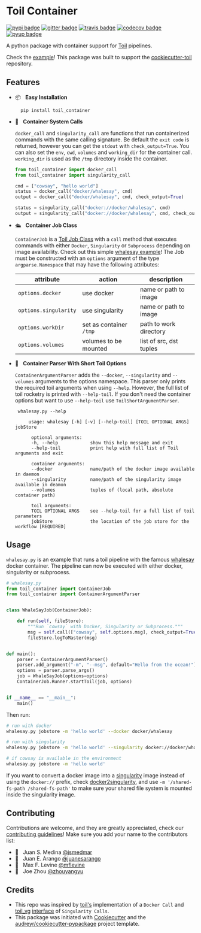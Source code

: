 # Toil Container

[![pypi badge][pypi_badge]][pypi_base]
[![gitter badge][gitter_badge]][gitter_base]
[![travis badge][travis_badge]][travis_base]
[![codecov badge][codecov_badge]][codecov_base]
[![pyup badge][pyup_badge]][pyup_base]

A python package with container support for [Toil] pipelines.

Check the [example](#usage)! This package was built to support the [cookiecutter-toil] repository.

## Features

* 📦 &nbsp; **Easy Installation**

        pip install toil_container

* 🐳  &nbsp; **Container System Calls**

     `docker_call` and `singularity_call` are functions that run containerized commands with the same calling signature. Be default the `exit code` is returned, however you can get the `stdout` with `check_output=True`. You can also set the `env`, `cwd`, `volumes` and `working_dir` for the container call. `working_dir` is used as the `/tmp` directory inside the container.

    ```python
    from toil_container import docker_call
    from toil_container import singularity_call

    cmd = ["cowsay", "hello world"]
    status = docker_call("docker/whalesay", cmd)
    output = docker_call("docker/whalesay", cmd, check_output=True)

    status = singularity_call("docker://docker/whalesay", cmd)
    output = singularity_call("docker://docker/whalesay", cmd, check_output=True)
    ```

* 🛳  &nbsp; **Container Job Class**

    `ContainerJob` is a [Toil Job Class] with a `call` method that executes commands with either `Docker`, `Singularity` or `Subprocess` depending on image availability. Check out this simple [whalesay example](#usage)! The Job must be constructed with an `options` argument of the type `argparse.Namespace` that may have the following attributes:

    | attribute             | action                  | description             |
    | --------------------- | ----------------------- | ----------------------- |
    | `options.docker`      | use docker              | name or path to image   |
    | `options.singularity` | use singularity         | name or path to image   |
    | `options.workDir`     | set as container `/tmp` | path to work directory  |
    | `options.volumes`     | volumes to be mounted   | list of src, dst tuples |

* 📘 &nbsp; **Container Parser With Short Toil Options**

    `ContainerArgumentParser` adds the `--docker`, `--singularity` and `--volumes` arguments to the options namespace. This parser only prints the required toil arguments when using `--help`. However, the full list of toil rocketry is printed with `--help-toil`. If you don't need the container options but want to use `--help-toil` use `ToilShortArgumentParser`.

       whalesay.py --help

           usage: whalesay [-h] [-v] [--help-toil] [TOIL OPTIONAL ARGS] jobStore

            optional arguments:
            -h, --help            show this help message and exit
            --help-toil           print help with full list of Toil arguments and exit

            container arguments:
            --docker              name/path of the docker image available in daemon
            --singularity         name/path of the singularity image available in deamon
            --volumes             tuples of (local path, absolute container path)

            toil arguments:
            TOIL OPTIONAL ARGS    see --help-toil for a full list of toil parameters
            jobStore              the location of the job store for the workflow [REQUIRED]

## Usage

`whalesay.py` is an example that runs a toil pipeline with the famous [whalesay] docker container. The pipeline can now be executed with either docker, singularity or subprocess.

```python
# whalesay.py
from toil_container import ContainerJob
from toil_container import ContainerArgumentParser


class WhaleSayJob(ContainerJob):

    def run(self, fileStore):
        """Run `cowsay` with Docker, Singularity or Subprocess."""
        msg = self.call(["cowsay", self.options.msg], check_output=True)
        fileStore.logToMaster(msg)


def main():
    parser = ContainerArgumentParser()
    parser.add_argument("-m", "--msg", default="Hello from the ocean!")
    options = parser.parse_args()
    job = WhaleSayJob(options=options)
    ContainerJob.Runner.startToil(job, options)


if __name__ == "__main__":
    main()
```

Then run:

```bash
# run with docker
whalesay.py jobstore -m 'hello world' --docker docker/whalesay

# run with singularity
whalesay.py jobstore -m 'hello world' --singularity docker://docker/whalesay

# if cowsay is available in the environment
whalesay.py jobstore -m 'hello world'
```

If you want to convert a docker image into a [singularity] image instead of using the `docker://` prefix, check [docker2singularity], and use `-m '/shared-fs-path /shared-fs-path'` to make sure your shared file system is mounted inside the singularity image.

## Contributing

Contributions are welcome, and they are greatly appreciated, check our [contributing guidelines](CONTROBUTING.md)! Make sure you add your name to the contributors list:

* 🐋 &nbsp; Juan S. Medina [@jsmedmar](https://github.com/jsmedmar)
* 🐴 &nbsp; Juan E. Arango [@juanesarango](https://github.com/juanesarango)
* 🐒 &nbsp; Max F. Levine [@mflevine](https://github.com/mflevine)
* 🐼 &nbsp; Joe Zhou [@zhouyangyu](https://github.com/zhouyangyu)

## Credits

* This repo was inspired by [toil's][toil_docker] implementation of a `Docker Call` and [toil_vg] [interface][singularity_pr] of `Singularity Calls`.
* This package was initiated with [Cookiecutter] and the [audreyr/cookiecutter-pypackage] project template.

<!-- References -->
[audreyr/cookiecutter-pypackage]: https://github.com/audreyr/cookiecutter-pypackage
[cookiecutter-toil]: https://github.com/leukgen/cookiecutter-toil
[Cookiecutter]: https://github.com/audreyr/cookiecutter
[docker2singularity]: https://github.com/singularityware/docker2singularity
[singularity_pr]: https://github.com/BD2KGenomics/toil/pull/1805
[singularity]: http://singularity.lbl.gov/
[toil job class]: http://toil.readthedocs.io/en/latest/developingWorkflows/toilAPI.html#toil.job.Job
[toil_docker]: https://github.com/BD2KGenomics/toil/blob/master/src/toil/lib/docker.py
[toil_vg]: https://github.com/vgteam/toil-vg
[toil]: http://toil.readthedocs.io/
[whalesay]: https://hub.docker.com/r/docker/whalesay/

<!-- Badges -->
[codecov_badge]: https://codecov.io/gh/leukgen/toil_container/branch/master/graph/badge.svg
[codecov_base]: https://codecov.io/gh/leukgen/toil_container
[gitter_badge]: https://badges.gitter.im/leukgen/toil_container/Lobby.svg
[gitter_base]: https://gitter.im/leukgen/toil_container
[pypi_badge]: https://img.shields.io/pypi/v/toil_container.svg
[pypi_base]: https://pypi.python.org/pypi/toil_container
[pyup_badge]: https://pyup.io/repos/github/leukgen/toil_container/shield.svg
[pyup_base]: https://pyup.io/repos/github/leukgen/toil_container/
[travis_badge]: https://img.shields.io/travis/leukgen/toil_container.svg
[travis_base]: https://travis-ci.org/leukgen/toil_container
